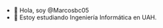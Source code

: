 - 👋 Hola, soy @Marcosbc05
- 🌱 Estoy estudiando Ingeniería Informática en UAH.

<!---
MarcosBCesc/MarcosBCesc is a ✨ special ✨ repository because its `README.md` (this file) appears on your GitHub profile.
You can click the Preview link to take a look at your changes.
--->

